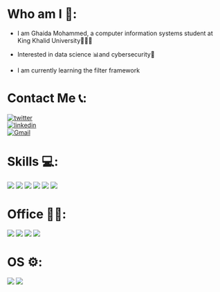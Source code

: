 
# Who am I 🧐:

- I am Ghaida Mohammed, a computer information systems 
student at King Khalid University👩🏻‍💻

- Interested in data science 📊and cybersecurity🔐

- I am currently learning the filter framework

# Contact Me 📞:
[![twitter](https://img.shields.io/badge/Twitter-1DA1F2?style=for-the-badge&logo=twitter&logoColor=white)](https://twitter.com/Glil_x)
<br /> 
[![linkedin](https://img.shields.io/badge/LinkedIn-0077B5?style=for-the-badge&logo=linkedin&logoColor=white)](www.linkedin.com/in/ghieda-mohammed-93b1a5251)
<br /> 
[![Gmail](https://img.shields.io/badge/Gmail-D14836?style=for-the-badge&logo=gmail&logoColor=white)](giedaalshahrani.is@gmail.com)

# Skills 💻:
[![](https://img.shields.io/badge/C%2B%2B-00599C?style=for-the-badge&logo=c%2B%2B&logoColor=white)]()
[![](https://img.shields.io/badge/HTML5-E34F26?style=for-the-badge&logo=html5&logoColor=white)]()
[![](https://img.shields.io/badge/Python-FFD43B?style=for-the-badge&logo=python&logoColor=blue)]()
[![](https://img.shields.io/badge/R-276DC3?style=for-the-badge&logo=r&logoColor=white)]()
[![](https://img.shields.io/badge/Flutter-02569B?style=for-the-badge&logo=flutter&logoColor=white)]()
[![](https://img.shields.io/badge/MySQL-005C84?style=for-the-badge&logo=mysql&logoColor=white)]()

#  Office 👨‍💻:
[![](https://img.shields.io/badge/Microsoft_Excel-217346?style=for-the-badge&logo=microsoft-excel&logoColor=white)]()
[![](https://img.shields.io/badge/Microsoft_Word-2B579A?style=for-the-badge&logo=microsoft-word&logoColor=white)]()
[![](https://img.shields.io/badge/Microsoft_PowerPoint-B7472A?style=for-the-badge&logo=microsoft-powerpoint&logoColor=white)]()
[![](https://img.shields.io/badge/Notion-000000?style=for-the-badge&logo=notion&logoColor=white)]()
# OS ⚙️: 
[![](https://img.shields.io/badge/Kali_Linux-557C94?style=for-the-badge&logo=kali-linux&logoColor=white)]()
[![](https://img.shields.io/badge/Windows_11-0078d4?style=for-the-badge&logo=windows-11&logoColor=white)]()
